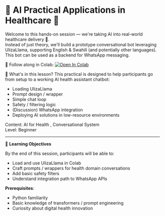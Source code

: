 # 💫 AI Practical Applications in Healthcare 💫

Welcome to this hands-on session — we're taking AI into real-world healthcare delivery 🚀.  
Instead of just theory, we'll build a prototype conversational bot leveraging UlizaLlama, supporting English & Swahili (and potentially other languages). This bot can be used as a backend for WhatsApp messaging.

📌 Follow along in Colab: [![Open In Colab](https://colab.research.google.com/assets/colab-badge.svg)](https://colab.research.google.com/drive/1jreqekFPmyaEH2ku58FrLI7MYfk34Uu4#scrollTo=wWcHOdJ8YN0v)

🔄 What's in this lesson?
This practical is designed to help participants go from setup to a working AI health assistant chatbot:

- Loading UlizaLlama
- Prompt design / wrapper
- Simple chat loop
- Safety / filtering logic
- (Discussion) WhatsApp integration
- Deploying AI solutions in low-resource environments

Content: AI for Health , Conversational System  
Level: Beginner  

---

🎯 **Learning Objectives**  

By the end of this session, participants will be able to:

- Load and use UlizaLlama in Colab  
- Craft prompts / wrappers for health domain conversations  
- Add basic safety filters  
- Understand integration path to WhatsApp APIs  

**Prerequisites**:

- Python familiarity  
- Basic knowledge of transformers / prompt engineering  
- Curiosity about digital health innovation  
